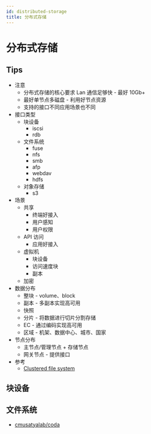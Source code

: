 ```yaml
---
id: distributed-storage
title: 分布式存储
---
```


# 分布式存储

## Tips

- 注意
  - 分布式存储的核心要求 Lan 通信足够快 - 最好 10Gb+
  - 最好单节点多磁盘 - 利用好节点资源
  - 支持的接口不同应用场景也不同
- 接口类型
  - 块设备
    - iscsi
    - rdb
  - 文件系统
    - fuse
    - nfs
    - smb
    - afp
    - webdav
    - hdfs
  - 对象存储
    - s3
- 场景
  - 共享
    - 终端好接入
    - 用户感知
    - 用户权限
  - API 访问
    - 应用好接入
  - 虚拟机
    - 块设备
    - 访问速度块
    - 副本
  - 加密
- 数据分布
  - 整块 - volume、block
  - 副本 - 多副本实现高可用
  - 快照
  - 分片 - 将数据进行切片分割存储
  - EC - 通过编码实现高可用
  - 区域 - 机架、数据中心、城市、国家
- 节点分布
  - 主节点/管理节点 + 存储节点
  - 网关节点 - 提供接口
- 参考
  - [Clustered file system](https://en.wikipedia.org/wiki/Clustered_file_system)

## 块设备

## 文件系统

- [cmusatyalab/coda](https://github.com/cmusatyalab/coda)
